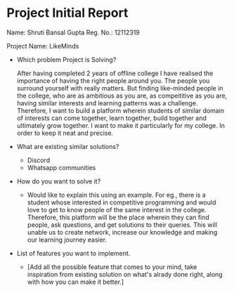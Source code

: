 # Project Initial Report

Name: Shruti Bansal Gupta 
Reg. No.: 12112319

Project Name: LikeMinds

- Which problem Project is Solving?

  After having completed 2 years of offline college I have realised the importance of having the right people around you.
  The people you surround yourself with really matters. But finding like-minded people in the college, who are as ambitious as you are,
  as compeititive as you are, having similar interests and learning patterns was a challenge. Therefore, I want to build a platform wherein
  students of similar domain of interests can come together, learn together, build together and ultimately grow together.
  I want to make it particularly for my college. In order to keep it neat and precise.

- What are existing similar solutions?

  - Discord
  - Whatsapp communities

- How do you want to solve it?

  - Would like to explain this using an example.
    For eg., there is a student whose interested in competitive programming and would love to get to know people of the same interest in the college.
    Therefore, this platform will be the place wherein they can find people, ask questions, and get solutions to their queries. This will unable us to
    create network, increase our knowledge and making our learning journey easier.

- List of features you want to implement.
  - [Add all the possible feature that comes to your mind, take inspiration from existing solution on what's alrady done right, along with how you can make it better.]
